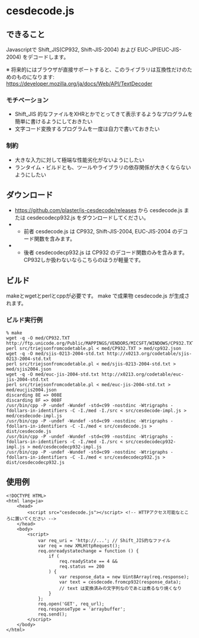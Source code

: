 # cesdecode.js

## できること

Javascriptで Shift_JIS(CP932, Shift-JIS-2004) および EUC-JP(EUC-JIS-2004) をデコードします。

※ 将来的にはブラウザが直接サポートすると、このライブラリは互換性だけのためのものになります: https://developer.mozilla.org/ja/docs/Web/API/TextDecoder

### モチベーション

* Shift_JIS 的なファイルをXHRとかでとってきて表示するようなプログラムを簡単に書けるようにしておきたい
* 文字コード変換するプログラムを一度は自力で書いておきたい

### 制約

* 大きな入力に対して極端な性能劣化がないようにしたい
* ランタイム・ビルドとも、ツールやライブラリの依存関係が大きくならないようにしたい

## ダウンロード

* https://github.com/plaster/js-cesdecode/releases から cesdecode.js または cesdecodecp932.js をダウンロードしてください。
* * 前者 cesdecode.js は CP932, Shift-JIS-2004, EUC-JIS-2004 のデコード関数を含みます。
* * 後者 cesdecodecp932.js は CP932 のデコード関数のみを含みます。CP932しか扱わないならこちらのほうが軽量です。

## ビルド

makeとwgetとperlとcppが必要です。
make で成果物 cesdecode.js が生成されます。

### ビルド実行例

    % make
    wget -q -O med/CP932.TXT http://ftp.unicode.org/Public/MAPPINGS/VENDORS/MICSFT/WINDOWS/CP932.TXT
    perl src/triejsonfromcodetable.pl < med/CP932.TXT > med/cp932.json
    wget -q -O med/sjis-0213-2004-std.txt http://x0213.org/codetable/sjis-0213-2004-std.txt
    perl src/triejsonfromcodetable.pl < med/sjis-0213-2004-std.txt > med/sjis2004.json
    wget -q -O med/euc-jis-2004-std.txt http://x0213.org/codetable/euc-jis-2004-std.txt
    perl src/triejsonfromcodetable.pl < med/euc-jis-2004-std.txt > med/eucjis2004.json
    discarding 8E => 008E
    discarding 8F => 008F
    /usr/bin/cpp -P -undef -Wundef -std=c99 -nostdinc -Wtrigraphs -fdollars-in-identifiers -C -I./med -I./src < src/cesdecode-impl.js > med/cesdecode-impl.js
    /usr/bin/cpp -P -undef -Wundef -std=c99 -nostdinc -Wtrigraphs -fdollars-in-identifiers -C -I./med < src/cesdecode.js > dist/cesdecode.js
    /usr/bin/cpp -P -undef -Wundef -std=c99 -nostdinc -Wtrigraphs -fdollars-in-identifiers -C -I./med -I./src < src/cesdecodecp932-impl.js > med/cesdecodecp932-impl.js
    /usr/bin/cpp -P -undef -Wundef -std=c99 -nostdinc -Wtrigraphs -fdollars-in-identifiers -C -I./med < src/cesdecodecp932.js > dist/cesdecodecp932.js

## 使用例

    <!DOCTYPE HTML>
    <html lang=ja>
        <head>
            <script src="cesdecode.js"></script> <!-- HTTPアクセス可能なところに置いてください -->
        </head>
        <body>
            <script>
                var req_uri = 'http://...'; // Shift_JIS的なファイル
                var req = new XMLHttpRequest();
                req.onreadystatechange = function () {
                    if (
                        req.readyState == 4 &&
                        req.status == 200
                    ) {
                        var response_data = new Uint8Array(req.response);
                        var text = cesdecode.fromcp932(response_data);
                        // text は変換済みの文字列なのであとは煮るなり焼くなり
                    }
                };
                req.open('GET', req_url);
                req.responseType = 'arraybuffer';
                req.send();
            </script>
        </body>
    </html>
